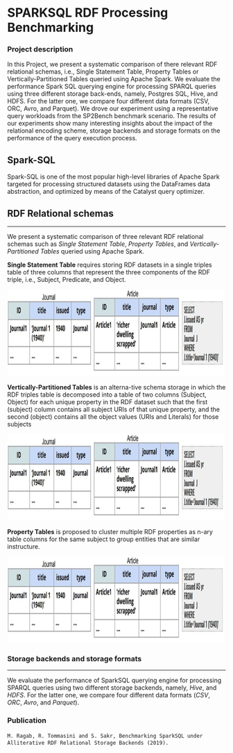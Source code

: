 # SPARKSQL RDF Processing Benchmarking
### Project description
In this Project, we present a systematic comparison of there relevant RDF relational schemas, i.e., Single Statement Table, Property Tables or Vertically-Partitioned Tables queried using Apache Spark. We evaluate the performance Spark SQL querying engine for processing SPARQL queries using three different storage back-ends, namely, Postgres SQL, Hive, and HDFS. For the latter one, we compare four different data formats (CSV, ORC, Avro, and Parquet). We drove our experiment using a representative query workloads from the SP2Bench benchmark scenario. The results of our experiments show many interesting insights about the impact of the relational encoding scheme, storage backends and storage formats on the performance of the query execution process.

## Spark-SQL
Spark-SQL is one of the most popular high-level libraries of Apache Spark targeted for processing structured datasets using the DataFrames data abstraction, and optimized by means of the Catalyst query optimizer.

## RDF Relational schemas
-----
We present a systematic comparison of three relevant RDF relational schemas such as _Single Statement Table_, _Property Tables_, and _Vertically-Partitioned Tables_  queried using Apache Spark. 


**Single Statement Table** requires  storing RDF datasets in a single triples table of three columns that represent the three components of the RDF triple, i.e., Subject, Predicate, and Object.

<img src="https://github.com/DataSystemsGroupUT/SPARKSQLRDFBenchmarking/blob/master/docs/images/pt.JPG" alt="spark" width="500" height="200">

**Vertically-Partitioned Tables** is an alterna-tive schema storage in which the RDF triples table is decomposed into a table of two columns (Subject, Object) for each unique property  in  the  RDF  dataset  such  that  the  first  (subject) column contains all subject URIs of that unique property, and the second (object) contains all the object values (URIs and Literals) for those subjects

<img src="https://github.com/DataSystemsGroupUT/SPARKSQLRDFBenchmarking/blob/master/docs/images/pt.JPG" alt="spark" width="500" height="200">

**Property Tables** is proposed to cluster multiple RDF properties as n-ary table columns for the same subject to group entities that are similar instructure.

<img src="https://github.com/DataSystemsGroupUT/SPARKSQLRDFBenchmarking/blob/master/docs/images/pt.JPG" alt="spark" width="500" height="200">


### Storage backends and storage formats
-----
We evaluate the performance of SparkSQL querying engine for processing SPARQL queries using two different storage backends, namely, _Hive_, and _HDFS_. For the latter one, we compare four different data formats (_CSV_, _ORC_, _Avro_, and _Parquet_). 








### Publication

    M. Ragab, R. Tommasini and S. Sakr, Benchmarking SparkSQL under Alliterative RDF Relational Storage Backends (2019).
